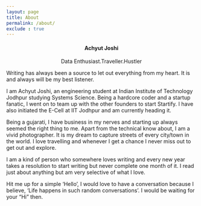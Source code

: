 ```yaml
---
layout: page
title: About
permalink: /about/
exclude : true
---
```

<h4 align="center"> Achyut Joshi </h4>
<p align="center">Data Enthusiast.Traveller.Hustler</p>

Writing has always been a source to let out everything from my heart. It is and always will be my best listener.

I am Achyut Joshi, an engineering student at Indian Institute of Technology Jodhpur studying Systems Science. Being a hardcore coder and a startup fanatic, I went on to team up with the other founders to start Startify. I have also initiated the E-Cell at IIT Jodhpur and am currently heading it.

Being a gujarati, I have business in my nerves and starting up always seemed the right thing to me. Apart from the technical know about, I am a vivid photographer. It is my dream to capture streets of every city/town in the world. I love travelling and whenever I get a chance I never miss out to get out and explore.

I am a kind of person who somewhere loves writing and every new year takes a resolution to start writing but never complete one month of it. I read just about anything but am very selective of what I love.

Hit me up for a simple ‘Hello’, I would love to have a conversation because I believe, ‘Life happens in such random conversations’. I would be waiting for your “Hi” then.
